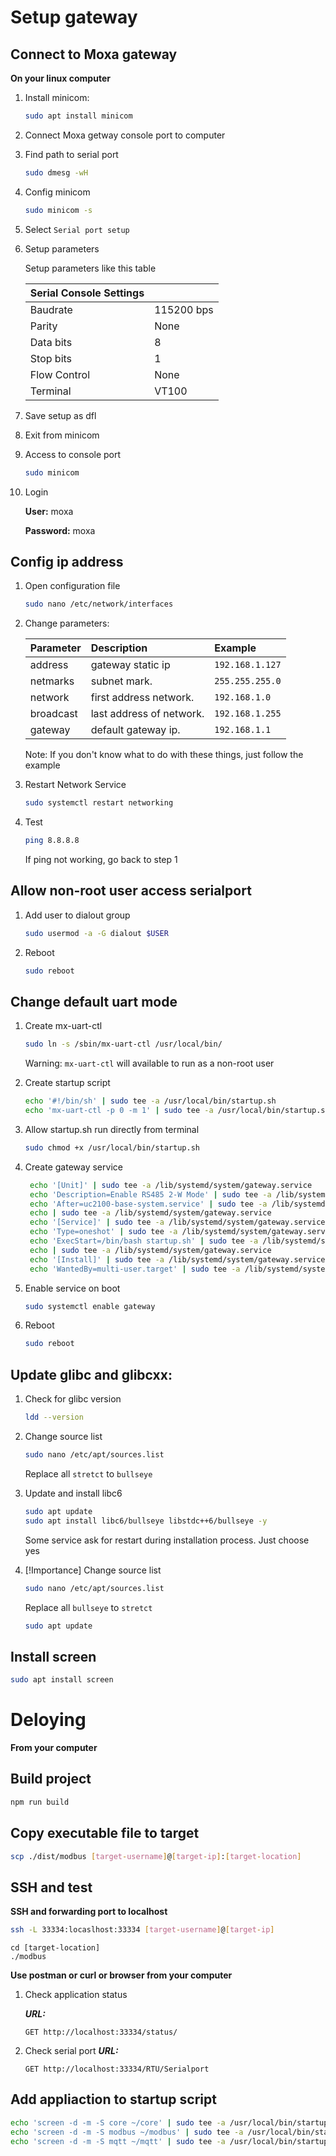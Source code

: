 # Setup gateway

## Connect to Moxa gateway

**On your linux computer**

1. Install minicom:
   ```bash
   sudo apt install minicom
   ```
2. Connect Moxa getway console port to computer
3. Find path to serial port
   ```bash
   sudo dmesg -wH
   ```
4. Config minicom
   ```bash
   sudo minicom -s
   ```
5. Select `Serial port setup`

6. Setup parameters

   Setup parameters like this table

   | Serial Console Settings |            |
   | :---------------------- | :--------- |
   | Baudrate                | 115200 bps |
   | Parity                  | None       |
   | Data bits               | 8          |
   | Stop bits               | 1          |
   | Flow Control            | None       |
   | Terminal                | VT100      |

7. Save setup as dfl
8. Exit from minicom
9. Access to console port
   ```bash
   sudo minicom
   ```
10. Login

    **User:** moxa

    **Password:** moxa

## Config ip address

1. Open configuration file

   ```bash
   sudo nano /etc/network/interfaces
   ```

2. Change parameters:

   | Parameter | Description              | Example         |
   | :-------- | :----------------------- | :-------------- |
   | address   | gateway static ip        | `192.168.1.127` |
   | netmarks  | subnet mark.             | `255.255.255.0` |
   | network   | first address network.   | `192.168.1.0`   |
   | broadcast | last address of network. | `192.168.1.255` |
   | gateway   | default gateway ip.      | `192.168.1.1`   |

   Note: If you don't know what to do with these things, just follow the example

3. Restart Network Service
   ```bash
   sudo systemctl restart networking
   ```
4. Test
   ```bash
   ping 8.8.8.8
   ```
   If ping not working, go back to step 1

## Allow non-root user access serialport

1. Add user to dialout group
   ```bash
   sudo usermod -a -G dialout $USER
   ```
2. Reboot
   ```bash
   sudo reboot
   ```

## Change default uart mode

1. Create mx-uart-ctl
   ```bash
   sudo ln -s /sbin/mx-uart-ctl /usr/local/bin/
   ```
   Warning: `mx-uart-ctl` will available to run as a non-root user
2. Create startup script
   ```bash
   echo '#!/bin/sh' | sudo tee -a /usr/local/bin/startup.sh
   echo 'mx-uart-ctl -p 0 -m 1' | sudo tee -a /usr/local/bin/startup.sh
   ```
3. Allow startup.sh run directly from terminal
   ```bash
   sudo chmod +x /usr/local/bin/startup.sh
   ```
4. Create gateway service

   ```bash
    echo '[Unit]' | sudo tee -a /lib/systemd/system/gateway.service
    echo 'Description=Enable RS485 2-W Mode' | sudo tee -a /lib/systemd/system/gateway.service
    echo 'After=uc2100-base-system.service' | sudo tee -a /lib/systemd/system/gateway.service
    echo | sudo tee -a /lib/systemd/system/gateway.service
    echo '[Service]' | sudo tee -a /lib/systemd/system/gateway.service
    echo 'Type=oneshot' | sudo tee -a /lib/systemd/system/gateway.service
    echo 'ExecStart=/bin/bash startup.sh' | sudo tee -a /lib/systemd/system/gateway.service
    echo | sudo tee -a /lib/systemd/system/gateway.service
    echo '[Install]' | sudo tee -a /lib/systemd/system/gateway.service
    echo 'WantedBy=multi-user.target' | sudo tee -a /lib/systemd/system/gateway.service
   ```

5. Enable service on boot
   ```bash
   sudo systemctl enable gateway
   ```
6. Reboot
   ```bash
   sudo reboot
   ```

## Update glibc and glibcxx:

1. Check for glibc version
   ```bash
   ldd --version
   ```
2. Change source list

   ```bash
   sudo nano /etc/apt/sources.list
   ```

   Replace all `stretct` to `bullseye`

3. Update and install libc6
   ```bash
   sudo apt update
   sudo apt install libc6/bullseye libstdc++6/bullseye -y
   ```
   Some service ask for restart during installation process. Just choose yes
4. [!Importance] Change source list

   ```bash
   sudo nano /etc/apt/sources.list
   ```

   Replace all `bullseye` to `stretct`

   ```bash
   sudo apt update
   ```

## Install screen

```bash
sudo apt install screen
```

# Deloying

**From your computer**

## Build project

```bash
npm run build
```

## Copy executable file to target

```bash
scp ./dist/modbus [target-username]@[target-ip]:[target-location]
```

## SSH and test

**SSH and forwarding port to localhost**

```bash
ssh -L 33334:locaslhost:33334 [target-username]@[target-ip]
```

```
cd [target-location]
./modbus
```

**Use postman or curl or browser from your computer**

1. Check application status

   **_URL:_**

   ```http
   GET http://localhost:33334/status/
   ```

2. Check serial port
   **_URL:_**

   ```http
   GET http://localhost:33334/RTU/Serialport
   ```

## Add appliaction to startup script

```bash
echo 'screen -d -m -S core ~/core' | sudo tee -a /usr/local/bin/startup.sh
echo 'screen -d -m -S modbus ~/modbus' | sudo tee -a /usr/local/bin/startup.sh
echo 'screen -d -m -S mqtt ~/mqtt' | sudo tee -a /usr/local/bin/startup.sh
```
